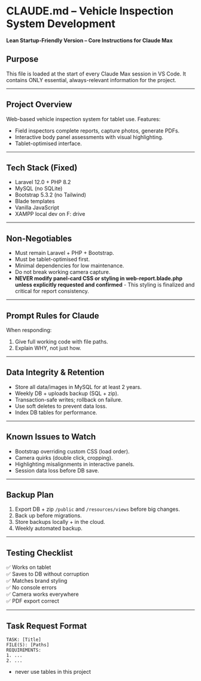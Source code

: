 # CLAUDE.md – Vehicle Inspection System Development
**Lean Startup-Friendly Version – Core Instructions for Claude Max**

## Purpose
This file is loaded at the start of every Claude Max session in VS Code. It contains ONLY essential, always-relevant information for the project.

---

## Project Overview
Web-based vehicle inspection system for tablet use. Features:
- Field inspectors complete reports, capture photos, generate PDFs.
- Interactive body panel assessments with visual highlighting.
- Tablet-optimised interface.

---

## Tech Stack (Fixed)
- Laravel 12.0 + PHP 8.2
- MySQL (no SQLite)
- Bootstrap 5.3.2 (no Tailwind)
- Blade templates
- Vanilla JavaScript
- XAMPP local dev on F: drive

---

## Non-Negotiables
- Must remain Laravel + PHP + Bootstrap.
- Must be tablet-optimised first.
- Minimal dependencies for low maintenance.
- Do not break working camera capture.
- **NEVER modify panel-card CSS or styling in web-report.blade.php unless explicitly requested and confirmed** - This styling is finalized and critical for report consistency.

---

## Prompt Rules for Claude
When responding:
1. Give full working code with file paths.
2. Explain WHY, not just how.
---

## Data Integrity & Retention
- Store all data/images in MySQL for at least 2 years.
- Weekly DB + uploads backup (SQL + zip).
- Transaction-safe writes; rollback on failure.
- Use soft deletes to prevent data loss.
- Index DB tables for performance.

---

## Known Issues to Watch
- Bootstrap overriding custom CSS (load order).
- Camera quirks (double click, cropping).
- Highlighting misalignments in interactive panels.
- Session data loss before DB save.

---

## Backup Plan
1. Export DB + zip `/public` and `/resources/views` before big changes.
2. Back up before migrations.
3. Store backups locally + in the cloud.
4. Weekly automated backup.

---

## Testing Checklist
✅ Works on tablet  
✅ Saves to DB without corruption  
✅ Matches brand styling  
✅ No console errors  
✅ Camera works everywhere  
✅ PDF export correct  

---

## Task Request Format
```
TASK: [Title]
FILE(S): [Paths]
REQUIREMENTS:
1. ...
2. ...
```

- never use tables in this project